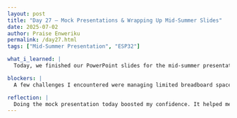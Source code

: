 ```yaml
---
layout: post
title: "Day 27 – Mock Presentations & Wrapping Up Mid-Summer Slides"
date: 2025-07-02
author: Praise Enweriku
permalink: /day27.html
tags: ["Mid-Summer Presentation", "ESP32"]

what_i_learned: |
  Today, we finished our PowerPoint slides for the mid-summer presentation and did a full mock presentation to prepare. Going through the slides as a team helped me see how our individual contributions connect into one cohesive project story. It also gave me a chance to reflect on everything I’ve worked on so far. Personally, I contributed by assisting with the physical integration of system components, connecting the ESP32 to the breadboard, and troubleshooting cable and power issues to make sure each sensor worked properly. I also helped identify correct pin placements for our TDS, pH, and turbidity sensors, despite initially being unfamiliar with the breadboard layout. On the software side, I’ve been working on the machine learning code that we’ll use to classify water quality data after the Arduino and Firebase integration. Some models I’m using include Random Forest, Logistic Regression, and Neural Networks, each bringing different strengths to classify water as safe or polluted.

blockers: |
  A few challenges I encountered were managing limited breadboard space, which made wiring multiple sensors tricky, and initial power issues where some sensors weren’t receiving enough voltage. Not having prior experience with ESP32 pin layouts also meant I had to spend extra time learning about the sensor datasheets and wiring diagrams. During the mock presentation, I also noticed I need to slow down my speaking pace and make sure I explain technical terms clearly for audiences who might not have an engineering background.

reflection: |
  Doing the mock presentation today boosted my confidence. It helped me see where I can improve my explanations and reminded me that being able to communicate my technical work clearly is just as important as building it. I’m proud of how I’ve grown from wiring hardware and learning pin placements to implementing ML models that mimic the human brain. Overall, today felt productive and motivating. Finalizing our slides and practicing together made our team feel stronger and more prepared for the upcoming presentation.
---
```

